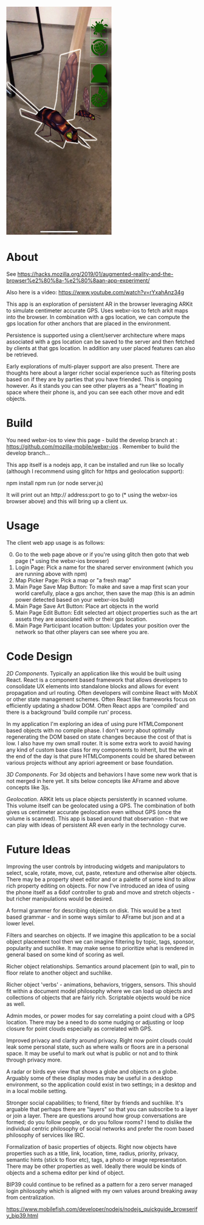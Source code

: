
![Splash Image](public/assets/splash.jpg?raw=true "Splash Art")

# About

See https://hacks.mozilla.org/2019/01/augmented-reality-and-the-browser%e2%80%8a-%e2%80%8aan-app-experiment/

Also here is a video: https://www.youtube.com/watch?v=rYxahAnz34g

This app is an exploration of persistent AR in the browser leveraging ARKit to simulate centimeter accurate GPS. Uses webxr-ios to fetch arkit maps into the browser. In combination with a gps location, we can compute the gps location for other anchors that are placed in the environment.

Persistence is supported using a client/server architecture where maps associated with a gps location can be saved to the server and then fetched by clients at that gps location. In addition any user placed features can also be retrieved.

Early explorations of multi-player support are also present. There are thoughts here about a larger richer social experience such as filtering posts based on if they are by parties that you have friended. This is ongoing however. As it stands you can see other players as a "heart" floating in space where their phone is, and you can see each other move and edit objects.

# Build

You need webxr-ios to view this page - build the develop branch at : https://github.com/mozilla-mobile/webxr-ios . Remember to build the develop branch...

This app itself is a nodejs app, it can be installed and run like so locally (although I recommend using glitch for https and geolocation support):

  npm install
  npm run
  (or node server.js)

It will print out an http:// address:port to go to (* using the webxr-ios browser above) and this will bring up a client ux.

# Usage

The client web app usage is as follows:

  0) Go to the web page above or if you're using glitch then goto that web page (* using the webxr-ios browser)
  1) Login Page: Pick a name for the shared server environment (which you are running above with npm)
  2) Map Picker Page: Pick a map or "a fresh map"
  3) Main Page Save Map Button: To make and save a map first scan your world carefully, place a gps anchor, then save the map (this is an admin power detected based on your webxr-ios build)
  4) Main Page Save Art Button: Place art objects in the world
  5) Main Page Edit Button: Edit selected art object properties such as the art assets they are associated with or their gps location.
  6) Main Page Participant location button: Updates your position over the network so that other players can see where you are.

# Code Design

*2D Components*. Typically an application like this would be built using React. React is a component based framework that allows developers to consolidate UX elements into standalone blocks and allows for event propagation and url routing. Often developers will combine React with MobX or other state management schemes. Often React like frameworks focus on efficiently updating a shadow DOM. Often React apps are 'compiled' and there is a background 'build compile run' process.

In my application I'm exploring an idea of using pure HTMLComponent based objects with no compile phase. I don't worry about optimally regenerating the DOM based on state changes because the cost of that is low. I also have my own small router. It is some extra work to avoid having any kind of custom base class for my components to inherit, but the win at the end of the day is that pure HTMLComponents could be shared between various projects without any apriori agreement or base foundation.

*3D Components*. For 3d objects and behaviors I have some new work that is not merged in here yet. It sits below concepts like AFrame and above concepts like 3js.

*Geolocation*. ARKit lets us place objects persistently in scanned volume. This volume itself can be geolocated using a GPS. The combination of both gives us centimeter accurate geolocation even without GPS (once the volume is scanned). This app is based around that observation - that we can play with ideas of persistent AR even early in the technology curve.

# Future Ideas

Improving the user controls by introducing widgets and manipulators to select, scale, rotate, move, cut, paste, retexture and otherwise alter objects. There may be a property sheet editor and or a palette of some kind to allow rich property editing on objects. For now I've introduced an idea of using the phone itself as a 6dof controller to grab and move and stretch objects - but richer manipulations would be desired.

A formal grammer for describing objects on disk. This would be a text based grammar - and in some ways similar to AFrame but json and at a lower level.

Filters and searches on objects. If we imagine this application to be a social object placement tool then we can imagine filtering by topic, tags, sponsor, popularity and suchlike. It may make sense to prioritize what is rendered in general based on some kind of scoring as well.

Richer object relationships. Semantics around placement (pin to wall, pin to floor relate to another object and suchlike.

Richer object 'verbs' - animations, behaviors, triggers, sensors. This should fit within a document model philosophy where we can load up objects and collections of objects that are fairly rich. Scriptable objects would be nice as well.

Admin modes, or power modes for say correlating a point cloud with a GPS location. There may be a need to do some nudging or adjusting or loop closure for point clouds especially as correlated with GPS.

Improved privacy and clarity around privacy. Right now point clouds could leak some personal state, such as where walls or floors are in a personal space. It may be useful to mark out what is public or not and to think through privacy more.

A radar or birds eye view that shows a globe and objects on a globe. Arguably some of these display modes may be useful in a desktop environment, so the application could exist in two settings; in a desktop and in a local mobile setting.

Stronger social capabilities; to friend, filter by friends and suchlike. It's arguable that perhaps there are "layers" so that you can subscribe to a layer or join a layer. There are questions around how group conversations are formed; do you follow people, or do you follow rooms? I tend to dislike the individual centric philosophy of social networks and prefer the room based philosophy of services like IRC.

Formalization of basic properties of objects. Right now objects have properties such as a title, link, location, time, radius, priority, privacy, semantic hints (stick to floor etc), tags, a photo or image representation. There may be other properties as well. Ideally there would be kinds of objects and a schema editor per kind of object.

BIP39 could continue to be refined as a pattern for a zero server managed login philosophy which is aligned with my own values around breaking away from centralization.

https://www.mobilefish.com/developer/nodejs/nodejs_quickguide_browserify_bip39.html










